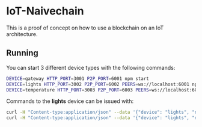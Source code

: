 # IoT-Naivechain

This is a proof of concept on how to use a blockchain on an IoT architecture.

## Running

You can start 3 different device types with the following commands:

```bash
DEVICE=gateway HTTP_PORT=3001 P2P_PORT=6001 npm start
DEVICE=lights HTTP_PORT=3002 P2P_PORT=6002 PEERS=ws://localhost:6001 npm start
DEVICE=temperature HTTP_PORT=3003 P2P_PORT=6003 PEERS=ws://localhost:6001 npm start
```

Commands to the **lights** device can be issued with:

```bash
curl -H "Content-type:application/json" --data '{"device": "lights", "name": "on"}' http://localhost:3001/sendCommand
curl -H "Content-type:application/json" --data '{"device": "lights", "name": "off"}' http://localhost:3001/sendCommand
```
